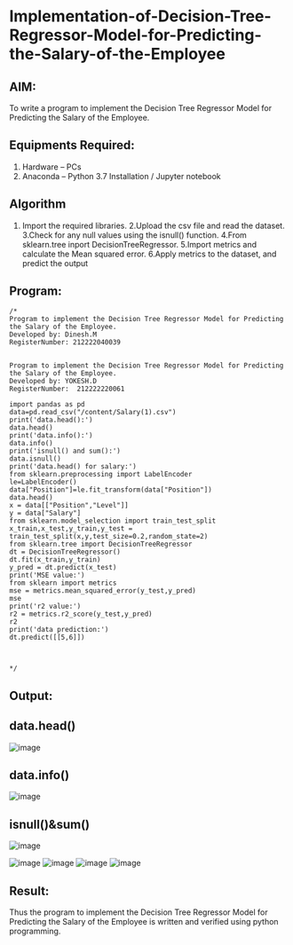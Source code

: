 # Implementation-of-Decision-Tree-Regressor-Model-for-Predicting-the-Salary-of-the-Employee

## AIM:
To write a program to implement the Decision Tree Regressor Model for Predicting the Salary of the Employee.

## Equipments Required:
1. Hardware – PCs
2. Anaconda – Python 3.7 Installation / Jupyter notebook

## Algorithm
1. Import the required libraries.
2.Upload the csv file and read the dataset.
3.Check for any null values using the isnull() function.
4.From sklearn.tree inport DecisionTreeRegressor.
5.Import metrics and calculate the Mean squared error.
6.Apply metrics to the dataset, and predict the output
 

## Program:
```
/*
Program to implement the Decision Tree Regressor Model for Predicting the Salary of the Employee.
Developed by: Dinesh.M
RegisterNumber: 212222040039


Program to implement the Decision Tree Regressor Model for Predicting the Salary of the Employee.
Developed by: YOKESH.D
RegisterNumber:  212222220061

import pandas as pd
data=pd.read_csv("/content/Salary(1).csv")
print('data.head():')
data.head()
print('data.info():')
data.info()
print('isnull() and sum():')
data.isnull()
print('data.head() for salary:')
from sklearn.preprocessing import LabelEncoder
le=LabelEncoder()
data["Position"]=le.fit_transform(data["Position"])
data.head()
x = data[["Position","Level"]]
y = data["Salary"]
from sklearn.model_selection import train_test_split
x_train,x_test,y_train,y_test = train_test_split(x,y,test_size=0.2,random_state=2)
from sklearn.tree import DecisionTreeRegressor
dt = DecisionTreeRegressor()
dt.fit(x_train,y_train)
y_pred = dt.predict(x_test)
print('MSE value:')
from sklearn import metrics
mse = metrics.mean_squared_error(y_test,y_pred)
mse
print('r2 value:')
r2 = metrics.r2_score(y_test,y_pred)
r2
print('data prediction:')
dt.predict([[5,6]])



*/
```

## Output:
## data.head()
![image](https://github.com/dineshmohan24102004/Implementation-of-Decision-Tree-Regressor-Model-for-Predicting-the-Salary-of-the-Employee/assets/119478475/d972481c-fd2a-494e-8df7-476e016eda2e)
## data.info()
![image](https://github.com/dineshmohan24102004/Implementation-of-Decision-Tree-Regressor-Model-for-Predicting-the-Salary-of-the-Employee/assets/119478475/53e52d4d-9f81-4f07-8ec6-ecc2e695cad1)
## isnull()&sum()
![image](https://github.com/dineshmohan24102004/Implementation-of-Decision-Tree-Regressor-Model-for-Predicting-the-Salary-of-the-Employee/assets/119478475/22cda992-ca45-4396-9ce8-262e2a986b0b)

![image](https://github.com/dineshmohan24102004/Implementation-of-Decision-Tree-Regressor-Model-for-Predicting-the-Salary-of-the-Employee/assets/119478475/e44bc27b-e936-46cd-82bb-c94a6a7508d7)
![image](https://github.com/dineshmohan24102004/Implementation-of-Decision-Tree-Regressor-Model-for-Predicting-the-Salary-of-the-Employee/assets/119478475/a06e1d07-37eb-4de3-8f6c-46683e40b386)
![image](https://github.com/dineshmohan24102004/Implementation-of-Decision-Tree-Regressor-Model-for-Predicting-the-Salary-of-the-Employee/assets/119478475/eaf88e20-bfed-417a-9879-00eafd4bacda)
![image](https://github.com/dineshmohan24102004/Implementation-of-Decision-Tree-Regressor-Model-for-Predicting-the-Salary-of-the-Employee/assets/119478475/cb258edf-e404-4d5a-8f46-f4424c2ded90)







## Result:
Thus the program to implement the Decision Tree Regressor Model for Predicting the Salary of the Employee is written and verified using python programming.
